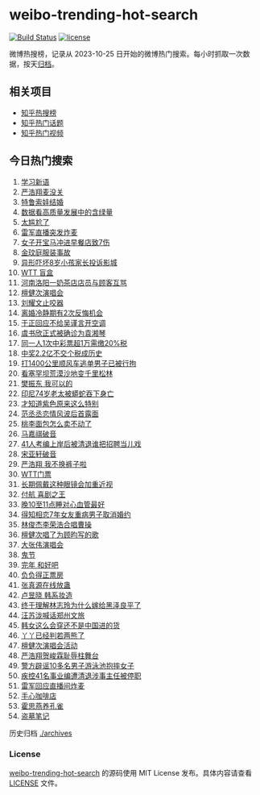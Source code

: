 # weibo-trending-hot-search

[![Build Status](https://github.com/justjavac/weibo-trending-hot-search/workflows/ci/badge.svg?branch=master)](https://github.com/justjavac/weibo-trending-hot-search/actions)
[![license](https://img.shields.io/github/license/justjavac/weibo-trending-hot-search)](https://github.com/justjavac/weibo-trending-hot-search/blob/master/LICENSE)

微博热搜榜，记录从 2023-10-25 日开始的微博热门搜索。每小时抓取一次数据，按天[归档](./archives)。

## 相关项目

- [知乎热搜榜](https://github.com/justjavac/zhihu-trending-top-search)
- [知乎热门话题](https://github.com/justjavac/zhihu-trending-hot-questions)
- [知乎热门视频](https://github.com/justjavac/zhihu-trending-hot-video)

## 今日热门搜索

<!-- BEGIN -->
<!-- 最后更新时间 Sun Aug 18 2024 01:17:03 GMT+0800 (China Standard Time) -->

1. [学习新语](https://s.weibo.com//weibo?q=%23%E5%AD%A6%E4%B9%A0%E6%96%B0%E8%AF%AD%23&Refer=new_time)
1. [严浩翔麦没关](https://s.weibo.com//weibo?q=%E4%B8%A5%E6%B5%A9%E7%BF%94%E9%BA%A6%E6%B2%A1%E5%85%B3&t=31&band_rank=1&Refer=top)
1. [特鲁索娃结婚](https://s.weibo.com//weibo?q=%23%E7%89%B9%E9%B2%81%E7%B4%A2%E5%A8%83%E7%BB%93%E5%A9%9A%23&t=31&band_rank=2&Refer=top)
1. [数据看高质量发展中的含绿量](https://s.weibo.com//weibo?q=%23%E6%95%B0%E6%8D%AE%E7%9C%8B%E9%AB%98%E8%B4%A8%E9%87%8F%E5%8F%91%E5%B1%95%E4%B8%AD%E7%9A%84%E5%90%AB%E7%BB%BF%E9%87%8F%23&t=31&band_rank=3&Refer=top)
1. [太尴尬了](https://s.weibo.com//weibo?q=%E5%A4%AA%E5%B0%B4%E5%B0%AC%E4%BA%86&t=31&band_rank=4&Refer=top)
1. [雷军直播突发炸麦](https://s.weibo.com//weibo?q=%23%E9%9B%B7%E5%86%9B%E7%9B%B4%E6%92%AD%E7%AA%81%E5%8F%91%E7%82%B8%E9%BA%A6%23&t=31&band_rank=5&Refer=top)
1. [女子开宝马冲进早餐店致7伤](https://s.weibo.com//weibo?q=%23%E5%A5%B3%E5%AD%90%E5%BC%80%E5%AE%9D%E9%A9%AC%E5%86%B2%E8%BF%9B%E6%97%A9%E9%A4%90%E5%BA%97%E8%87%B47%E4%BC%A4%23&t=31&band_rank=18&Refer=top)
1. [金玟庭服装事故](https://s.weibo.com//weibo?q=%E9%87%91%E7%8E%9F%E5%BA%AD%E6%9C%8D%E8%A3%85%E4%BA%8B%E6%95%85&t=31&band_rank=7&Refer=top)
1. [异形吓坏8岁小孩家长投诉影城](https://s.weibo.com//weibo?q=%23%E5%BC%82%E5%BD%A2%E5%90%93%E5%9D%8F8%E5%B2%81%E5%B0%8F%E5%AD%A9%E5%AE%B6%E9%95%BF%E6%8A%95%E8%AF%89%E5%BD%B1%E5%9F%8E%23&t=31&band_rank=14&Refer=top)
1. [WTT 盲盒](https://s.weibo.com//weibo?q=WTT%20%E7%9B%B2%E7%9B%92&t=31&band_rank=11&Refer=top)
1. [河南洛阳一奶茶店店员与顾客互骂](https://s.weibo.com//weibo?q=%23%E6%B2%B3%E5%8D%97%E6%B4%9B%E9%98%B3%E4%B8%80%E5%A5%B6%E8%8C%B6%E5%BA%97%E5%BA%97%E5%91%98%E4%B8%8E%E9%A1%BE%E5%AE%A2%E4%BA%92%E9%AA%82%23&t=31&band_rank=6&Refer=top)
1. [檀健次演唱会](https://s.weibo.com//weibo?q=%E6%AA%80%E5%81%A5%E6%AC%A1%E6%BC%94%E5%94%B1%E4%BC%9A&t=31&band_rank=13&Refer=top)
1. [刘耀文止咬器](https://s.weibo.com//weibo?q=%23%E5%88%98%E8%80%80%E6%96%87%E6%AD%A2%E5%92%AC%E5%99%A8%23&t=31&band_rank=8&Refer=top)
1. [离婚冷静期有2次反悔机会](https://s.weibo.com//weibo?q=%23%E7%A6%BB%E5%A9%9A%E5%86%B7%E9%9D%99%E6%9C%9F%E6%9C%892%E6%AC%A1%E5%8F%8D%E6%82%94%E6%9C%BA%E4%BC%9A%23&t=31&band_rank=9&Refer=top)
1. [于正回应不给吴谨言开空调](https://s.weibo.com//weibo?q=%23%E4%BA%8E%E6%AD%A3%E5%9B%9E%E5%BA%94%E4%B8%8D%E7%BB%99%E5%90%B4%E8%B0%A8%E8%A8%80%E5%BC%80%E7%A9%BA%E8%B0%83%23&t=31&band_rank=24&Refer=top)
1. [虞书欣正式被确诊为袁湘琴](https://s.weibo.com//weibo?q=%E8%99%9E%E4%B9%A6%E6%AC%A3%E6%AD%A3%E5%BC%8F%E8%A2%AB%E7%A1%AE%E8%AF%8A%E4%B8%BA%E8%A2%81%E6%B9%98%E7%90%B4&t=31&band_rank=12&Refer=top)
1. [同一人1次中彩票超1万需缴20%税](https://s.weibo.com//weibo?q=%23%E5%90%8C%E4%B8%80%E4%BA%BA1%E6%AC%A1%E4%B8%AD%E5%BD%A9%E7%A5%A8%E8%B6%851%E4%B8%87%E9%9C%80%E7%BC%B420%25%E7%A8%8E%23&t=31&band_rank=10&Refer=top)
1. [中奖2.2亿不交个税成历史](https://s.weibo.com//weibo?q=%23%E4%B8%AD%E5%A5%962.2%E4%BA%BF%E4%B8%8D%E4%BA%A4%E4%B8%AA%E7%A8%8E%E6%88%90%E5%8E%86%E5%8F%B2%23&t=31&band_rank=19&Refer=top)
1. [打1400公里顺风车逃单男子已被行拘](https://s.weibo.com//weibo?q=%23%E6%89%931400%E5%85%AC%E9%87%8C%E9%A1%BA%E9%A3%8E%E8%BD%A6%E9%80%83%E5%8D%95%E7%94%B7%E5%AD%90%E5%B7%B2%E8%A2%AB%E8%A1%8C%E6%8B%98%23&t=31&band_rank=32&Refer=top)
1. [看塞罕坝荒漠沙地变千里松林](https://s.weibo.com//weibo?q=%23%E7%9C%8B%E5%A1%9E%E7%BD%95%E5%9D%9D%E8%8D%92%E6%BC%A0%E6%B2%99%E5%9C%B0%E5%8F%98%E5%8D%83%E9%87%8C%E6%9D%BE%E6%9E%97%23&t=31&band_rank=3&Refer=top)
1. [樊振东 我可以的](https://s.weibo.com//weibo?q=%E6%A8%8A%E6%8C%AF%E4%B8%9C%20%E6%88%91%E5%8F%AF%E4%BB%A5%E7%9A%84&t=31&band_rank=15&Refer=top)
1. [印尼74岁老太被蟒蛇吞下身亡](https://s.weibo.com//weibo?q=%23%E5%8D%B0%E5%B0%BC74%E5%B2%81%E8%80%81%E5%A4%AA%E8%A2%AB%E8%9F%92%E8%9B%87%E5%90%9E%E4%B8%8B%E8%BA%AB%E4%BA%A1%23&t=31&band_rank=22&Refer=top)
1. [才知道紫色原来这么特别](https://s.weibo.com//weibo?q=%23%E6%89%8D%E7%9F%A5%E9%81%93%E7%B4%AB%E8%89%B2%E5%8E%9F%E6%9D%A5%E8%BF%99%E4%B9%88%E7%89%B9%E5%88%AB%23&t=31&band_rank=21&Refer=top)
1. [范丞丞恋情风波后首露面](https://s.weibo.com//weibo?q=%23%E8%8C%83%E4%B8%9E%E4%B8%9E%E6%81%8B%E6%83%85%E9%A3%8E%E6%B3%A2%E5%90%8E%E9%A6%96%E9%9C%B2%E9%9D%A2%23&t=31&band_rank=25&Refer=top)
1. [桃李面包怎么卖不动了](https://s.weibo.com//weibo?q=%23%E6%A1%83%E6%9D%8E%E9%9D%A2%E5%8C%85%E6%80%8E%E4%B9%88%E5%8D%96%E4%B8%8D%E5%8A%A8%E4%BA%86%23&t=31&band_rank=23&Refer=top)
1. [马嘉祺破音](https://s.weibo.com//weibo?q=%23%E9%A9%AC%E5%98%89%E7%A5%BA%E7%A0%B4%E9%9F%B3%23&t=31&band_rank=29&Refer=top)
1. [41人考编上岸后被清退谁把招聘当儿戏](https://s.weibo.com//weibo?q=%2341%E4%BA%BA%E8%80%83%E7%BC%96%E4%B8%8A%E5%B2%B8%E5%90%8E%E8%A2%AB%E6%B8%85%E9%80%80%E8%B0%81%E6%8A%8A%E6%8B%9B%E8%81%98%E5%BD%93%E5%84%BF%E6%88%8F%23&t=31&band_rank=26&Refer=top)
1. [宋亚轩破音](https://s.weibo.com//weibo?q=%E5%AE%8B%E4%BA%9A%E8%BD%A9%E7%A0%B4%E9%9F%B3&t=31&band_rank=16&Refer=top)
1. [严浩翔 我不换裤子啦](https://s.weibo.com//weibo?q=%E4%B8%A5%E6%B5%A9%E7%BF%94%20%E6%88%91%E4%B8%8D%E6%8D%A2%E8%A3%A4%E5%AD%90%E5%95%A6&t=31&band_rank=28&Refer=top)
1. [WTT门票](https://s.weibo.com//weibo?q=WTT%E9%97%A8%E7%A5%A8&t=31&band_rank=17&Refer=top)
1. [长期佩戴这种眼镜会加重近视](https://s.weibo.com//weibo?q=%23%E9%95%BF%E6%9C%9F%E4%BD%A9%E6%88%B4%E8%BF%99%E7%A7%8D%E7%9C%BC%E9%95%9C%E4%BC%9A%E5%8A%A0%E9%87%8D%E8%BF%91%E8%A7%86%23&t=31&band_rank=30&Refer=top)
1. [付航 喜剧之王](https://s.weibo.com//weibo?q=%E4%BB%98%E8%88%AA%20%E5%96%9C%E5%89%A7%E4%B9%8B%E7%8E%8B&t=31&band_rank=35&Refer=top)
1. [晚10至11点睡对心血管最好](https://s.weibo.com//weibo?q=%23%E6%99%9A10%E8%87%B311%E7%82%B9%E7%9D%A1%E5%AF%B9%E5%BF%83%E8%A1%80%E7%AE%A1%E6%9C%80%E5%A5%BD%23&t=31&band_rank=32&Refer=top)
1. [得知相恋7年女友重病男子取消婚约](https://s.weibo.com//weibo?q=%23%E5%BE%97%E7%9F%A5%E7%9B%B8%E6%81%8B7%E5%B9%B4%E5%A5%B3%E5%8F%8B%E9%87%8D%E7%97%85%E7%94%B7%E5%AD%90%E5%8F%96%E6%B6%88%E5%A9%9A%E7%BA%A6%23&t=31&band_rank=31&Refer=top)
1. [林俊杰李荣浩合唱曹操](https://s.weibo.com//weibo?q=%23%E6%9E%97%E4%BF%8A%E6%9D%B0%E6%9D%8E%E8%8D%A3%E6%B5%A9%E5%90%88%E5%94%B1%E6%9B%B9%E6%93%8D%23&t=31&band_rank=34&Refer=top)
1. [檀健次唱了为顾昀写的歌](https://s.weibo.com//weibo?q=%E6%AA%80%E5%81%A5%E6%AC%A1%E5%94%B1%E4%BA%86%E4%B8%BA%E9%A1%BE%E6%98%80%E5%86%99%E7%9A%84%E6%AD%8C&t=31&band_rank=43&Refer=top)
1. [大张伟演唱会](https://s.weibo.com//weibo?q=%E5%A4%A7%E5%BC%A0%E4%BC%9F%E6%BC%94%E5%94%B1%E4%BC%9A&t=31&band_rank=33&Refer=top)
1. [鬼节](https://s.weibo.com//weibo?q=%E9%AC%BC%E8%8A%82&t=31&band_rank=20&Refer=top)
1. [完年 和好吧](https://s.weibo.com//weibo?q=%E5%AE%8C%E5%B9%B4%20%E5%92%8C%E5%A5%BD%E5%90%A7&t=31&band_rank=27&Refer=top)
1. [负负得正票房](https://s.weibo.com//weibo?q=%E8%B4%9F%E8%B4%9F%E5%BE%97%E6%AD%A3%E7%A5%A8%E6%88%BF&t=31&band_rank=40&Refer=top)
1. [张真源在线放蛊](https://s.weibo.com//weibo?q=%23%E5%BC%A0%E7%9C%9F%E6%BA%90%E5%9C%A8%E7%BA%BF%E6%94%BE%E8%9B%8A%23&t=31&band_rank=40&Refer=top)
1. [卢昱晓 韩系妆造](https://s.weibo.com//weibo?q=%E5%8D%A2%E6%98%B1%E6%99%93%20%E9%9F%A9%E7%B3%BB%E5%A6%86%E9%80%A0&t=31&band_rank=38&Refer=top)
1. [终于理解林志玲为什么嫁给黑泽良平了](https://s.weibo.com//weibo?q=%E7%BB%88%E4%BA%8E%E7%90%86%E8%A7%A3%E6%9E%97%E5%BF%97%E7%8E%B2%E4%B8%BA%E4%BB%80%E4%B9%88%E5%AB%81%E7%BB%99%E9%BB%91%E6%B3%BD%E8%89%AF%E5%B9%B3%E4%BA%86&t=31&band_rank=39&Refer=top)
1. [汪苏泷喊话郑州文旅](https://s.weibo.com//weibo?q=%23%E6%B1%AA%E8%8B%8F%E6%B3%B7%E5%96%8A%E8%AF%9D%E9%83%91%E5%B7%9E%E6%96%87%E6%97%85%23&t=31&band_rank=46&Refer=top)
1. [韩女这么会穿还不是中国进的货](https://s.weibo.com//weibo?q=%23%E9%9F%A9%E5%A5%B3%E8%BF%99%E4%B9%88%E4%BC%9A%E7%A9%BF%E8%BF%98%E4%B8%8D%E6%98%AF%E4%B8%AD%E5%9B%BD%E8%BF%9B%E7%9A%84%E8%B4%A7%23&t=31&band_rank=36&Refer=top)
1. [丫丫已经判若两熊了](https://s.weibo.com//weibo?q=%E4%B8%AB%E4%B8%AB%E5%B7%B2%E7%BB%8F%E5%88%A4%E8%8B%A5%E4%B8%A4%E7%86%8A%E4%BA%86&t=31&band_rank=41&Refer=top)
1. [檀健次演唱会活动](https://s.weibo.com//weibo?q=%23%E6%AA%80%E5%81%A5%E6%AC%A1%E6%BC%94%E5%94%B1%E4%BC%9A%E6%B4%BB%E5%8A%A8%23&t=31&band_rank=48&Refer=top)
1. [严浩翔贺峻霖耻辱柱舞台](https://s.weibo.com//weibo?q=%23%E4%B8%A5%E6%B5%A9%E7%BF%94%E8%B4%BA%E5%B3%BB%E9%9C%96%E8%80%BB%E8%BE%B1%E6%9F%B1%E8%88%9E%E5%8F%B0%23&t=31&band_rank=47&Refer=top)
1. [警方辟谣10多名男子游泳池抱摔女子](https://s.weibo.com//weibo?q=%23%E8%AD%A6%E6%96%B9%E8%BE%9F%E8%B0%A310%E5%A4%9A%E5%90%8D%E7%94%B7%E5%AD%90%E6%B8%B8%E6%B3%B3%E6%B1%A0%E6%8A%B1%E6%91%94%E5%A5%B3%E5%AD%90%23&t=31&band_rank=37&Refer=top)
1. [疾控41名事业编遭清退涉事主任被停职](https://s.weibo.com//weibo?q=%23%E7%96%BE%E6%8E%A741%E5%90%8D%E4%BA%8B%E4%B8%9A%E7%BC%96%E9%81%AD%E6%B8%85%E9%80%80%E6%B6%89%E4%BA%8B%E4%B8%BB%E4%BB%BB%E8%A2%AB%E5%81%9C%E8%81%8C%23&t=31&band_rank=42&Refer=top)
1. [雷军回应直播间炸麦](https://s.weibo.com//weibo?q=%23%E9%9B%B7%E5%86%9B%E5%9B%9E%E5%BA%94%E7%9B%B4%E6%92%AD%E9%97%B4%E7%82%B8%E9%BA%A6%23&t=31&band_rank=49&Refer=top)
1. [手心咖啡店](https://s.weibo.com//weibo?q=%E6%89%8B%E5%BF%83%E5%92%96%E5%95%A1%E5%BA%97&t=31&band_rank=44&Refer=top)
1. [霍思燕养孔雀](https://s.weibo.com//weibo?q=%23%E9%9C%8D%E6%80%9D%E7%87%95%E5%85%BB%E5%AD%94%E9%9B%80%23&t=31&band_rank=45&Refer=top)
1. [盗墓笔记](https://s.weibo.com//weibo?q=%23%E7%9B%97%E5%A2%93%E7%AC%94%E8%AE%B0%23&t=31&band_rank=50&Refer=top)

<!-- END -->

历史归档 [./archives](./archives)

### License

[weibo-trending-hot-search](https://github.com/justjavac/weibo-trending-hot-search) 的源码使用 MIT License
发布。具体内容请查看 [LICENSE](./LICENSE) 文件。
